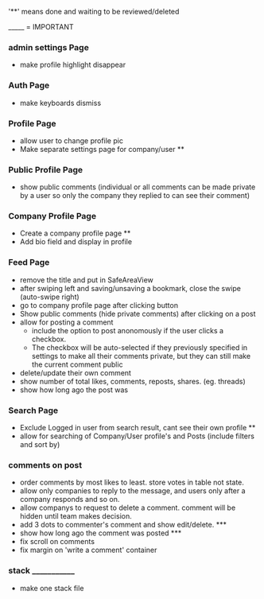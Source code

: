 '**' means done and waiting to be reviewed/deleted

_____ = IMPORTANT

### admin settings Page  
- make profile highlight disappear

### Auth Page  
- make keyboards dismiss

### Profile Page    
- allow user to change profile pic
- Make separate settings page for company/user **

### Public Profile Page
- show public comments (individual or all comments can be made private by a user so only the company they replied to can see their comment)

### Company Profile Page
- Create a company profile page **
- Add bio field and display in profile

### Feed Page
- remove the title and put in SafeAreaView
- after swiping left and saving/unsaving a bookmark, close the swipe (auto-swipe right)
- go to company profile page after clicking button
- Show public comments (hide private comments) after clicking on a post
- allow for posting a comment 
    - include the option to post anonomously if the user clicks a checkbox. 
    - The checkbox will be auto-selected if they previously specified in settings to make all their comments private, but they can still make the current comment public
- delete/update their own comment
- show number of total likes, comments, reposts, shares. (eg. threads)
- show how long ago the post was

### Search Page
- Exclude Logged in user from search result, cant see their own profile ** 
- allow for searching of Company/User profile's and Posts (include filters and sort by)

### comments on post
- order comments by most likes to least. store votes in table not state.
- allow only companies to reply to the message, and users only after a company responds and so on. 
- allow companys to request to delete a comment. comment will be hidden until team makes decision.
- add 3 dots to commenter's comment and show edit/delete. ***
- show how long ago the comment was posted ***
- fix scroll on comments
- fix margin on 'write a comment' container

### stack ___________
- make one stack file
